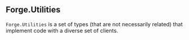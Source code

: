 ## Forge.Utilities

`Forge.Utilities` is a set of types (that are not necessarily related) that implement code with a diverse set of clients.